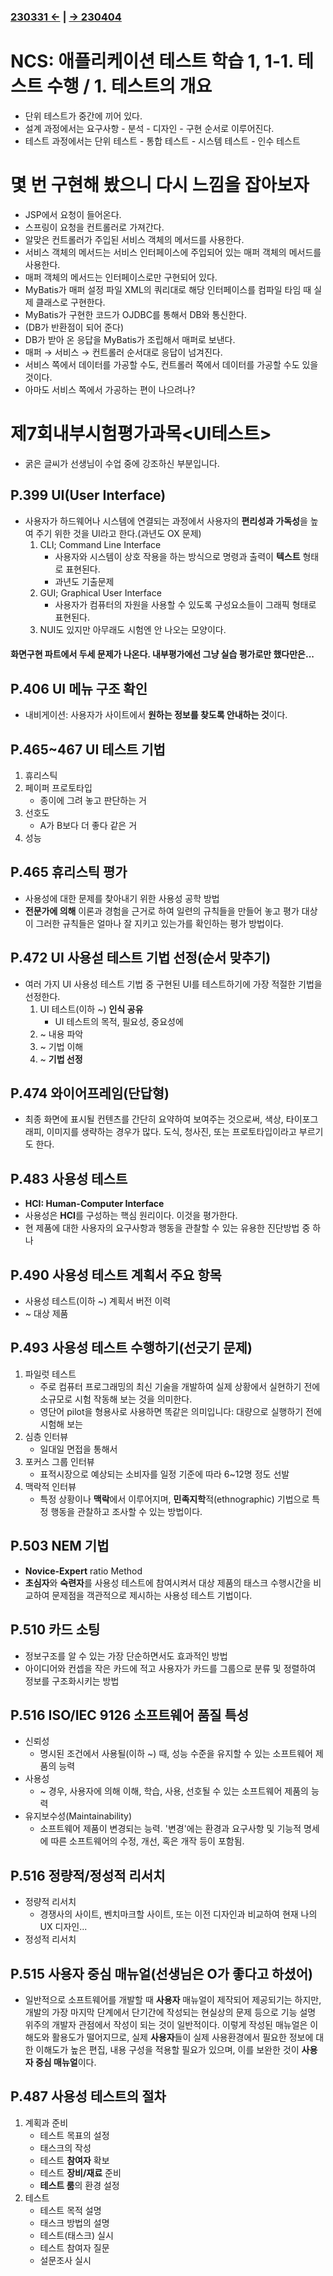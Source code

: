 ﻿#

### [230331 ←](../../230130-_Spring/230331/) | [→ 230404](../../230130-_Spring/230404/)

# NCS: 애플리케이션 테스트 학습 1, 1-1. 테스트 수행 / 1. 테스트의 개요

- 단위 테스트가 중간에 끼어 있다.
- 설계 과정에서는 요구사항 - 분석 - 디자인 - 구현 순서로 이루어진다.
- 테스트 과정에서는 단위 테스트 - 통합 테스트 - 시스템 테스트 - 인수 테스트

# 몇 번 구현해 봤으니 다시 느낌을 잡아보자

- JSP에서 요청이 들어온다.
- 스프링이 요청을 컨트롤러로 가져간다.
- 알맞은 컨트롤러가 주입된 서비스 객체의 메서드를 사용한다.
- 서비스 객체의 메서드는 서비스 인터페이스에 주입되어 있는 매퍼 객체의 메서드를 사용한다.
- 매퍼 객체의 메서드는 인터페이스로만 구현되어 있다.
- MyBatis가 매퍼 설정 파일 XML의 쿼리대로 해당 인터페이스를 컴파일 타임 때 실제 클래스로 구현한다.
- MyBatis가 구현한 코드가 OJDBC를 통해서 DB와 통신한다.
- (DB가 반환점이 되어 준다)
- DB가 받아 온 응답을 MyBatis가 조립해서 매퍼로 보낸다.
- 매퍼 → 서비스 → 컨트롤러 순서대로 응답이 넘겨진다.
- 서비스 쪽에서 데이터를 가공할 수도, 컨트롤러 쪽에서 데이터를 가공할 수도 있을 것이다.
- 아마도 서비스 쪽에서 가공하는 편이 나으려나?

# 제7회내부시험평가과목<UI테스트>

- 굵은 글씨가 선생님이 수업 중에 강조하신 부분입니다.

## P.399 UI(User Interface)

- 사용자가 하드웨어나 시스템에 연결되는 과정에서 사용자의 **편리성과 가독성**을 높여 주기 위한 것을 UI라고 한다.(과년도 OX 문제)
    1. CLI; Command Line Interface
        - 사용자와 시스템이 상호 작용을 하는 방식으로 명령과 출력이 **텍스트** 형태로 표현된다.
        - 과년도 기출문제
    1. GUI; Graphical User Interface
        - 사용자가 컴퓨터의 자원을 사용할 수 있도록 구성요소들이 그래픽 형태로 표현된다.
    1. NUI도 있지만 아무래도 시험엔 안 나오는 모양이다.

#### 화면구현 파트에서 두세 문제가 나온다. 내부평가에선 그냥 실습 평가로만 했다만은...

## P.406 UI 메뉴 구조 확인

- 내비게이션: 사용자가 사이트에서 **원하는 정보를 찾도록 안내하는 것**이다.

## P.465~467 UI 테스트 기법

1. 휴리스틱
1. 페이퍼 프로토타입
    - 종이에 그려 놓고 판단하는 거
1. 선호도
    - A가 B보다 더 좋다 같은 거
1. 성능

## P.465 휴리스틱 평가

- 사용성에 대한 문제를 찾아내기 위한 사용성 공학 방법
- **전문가에 의해** 이론과 경험을 근거로 하여 일련의 규칙들을 만들어 놓고 평가 대상이 그러한 규칙들은 얼마나 잘 지키고 있는가를 확인하는 평가 방법이다.

## P.472 UI 사용섣 테스트 기법 선정(순서 맞추기)

- 여러 가지 UI 사용성 테스트 기법 중 구현된 UI를 테스트하기에 가장 적절한 기법을 선정한다.
    1. UI 테스트(이하 ~) **인식 공유**
        - UI 테스트의 목적, 필요성, 중요성에 
    1. ~ 내용 파악
    1. ~ 기법 이해
    1. ~ **기법 선정**

## P.474 와이어프레임(단답형)

- 최종 화면에 표시될 컨텐츠를 간단히 요약하여 보여주는 것으로써, 색상, 타이포그래피, 이미지를 생략하는 경우가 많다. 도식, 청사진, 또는 프로토타입이라고 부르기도 한다.

## P.483 사용성 테스트

- **HCI: Human-Computer Interface**
- 사용성은 **HCI**를 구성하는 핵심 원리이다. 이것을 평가한다.
- 현 제품에 대한 사용자의 요구사항과 행동을 관찰할 수 있는 유용한 진단방법 중 하나

## P.490 사용성 테스트 계획서 주요 항목

- 사용성 테스트(이하 ~) 계획서 버전 이력
- ~ 대상 제품

## P.493 사용성 테스트 수행하기(선긋기 문제)

1. 파일럿 테스트
    - 주로 컴퓨터 프로그래밍의 최신 기술을 개발하여 실제 상황에서 실현하기 전에 소규모로 시험 작동해 보는 것을 의미한다.
    - 영단어 pilot을 형용사로 사용하면 똑같은 의미입니다: 대량으로 실행하기 전에 시험해 보는
1. 심층 인터뷰
    - 일대일 면접을 통해서
1. 포커스 그룹 인터뷰
    - 표적시장으로 예상되는 소비자를 일정 기준에 따라 6~12명 정도 선발
1. 맥락적 인터뷰
    - 특정 상황이나 **맥락**에서 이루어지며, **민족지학**적(ethnographic) 기법으로 특정 행동을 관찰하고 조사할 수 있는 방법이다.

## P.503 NEM 기법

- **Novice-Expert** ratio Method
- **초심자**와 **숙련자**를 사용성 테스트에 참여시켜서 대상 제품의 태스크 수행시간을 비교하여 문제점을 객관적으로 제시하는 사용성 테스트 기법이다.

## P.510 카드 소팅

- 정보구조를 알 수 있는 가장 단순하면서도 효과적인 방법
- 아이디어와 컨셉을 작은 카드에 적고 사용자가 카드를 그룹으로 분류 및 정렬하여 정보를 구조화시키는 방법

## P.516 ISO/IEC 9126 소프트웨어 품질 특성

- 신뢰성
    - 명시된 조건에서 사용될(이하 ~) 때, 성능 수준을 유지할 수 있는 소프트웨어 제품의 능력
- 사용성
    - ~ 경우, 사용자에 의해 이해, 학습, 사용, 선호될 수 있는 소프트웨어 제품의 능력
- 유지보수성(Maintainability)
    - 소프트웨어 제품이 변경되는 능력. '변경'에는 환경과 요구사항 및 기능적 명세에 따른 소프트웨어의 수정, 개선, 혹은 개작 등이 포함됨.

## P.516 정량적/정성적 리서치

- 정량적 리서치
    - 경쟁사의 사이트, 벤치마크할 사이트, 또는 이전 디자인과 비교하여 현재 나의 UX 디자인...
- 정성적 리서치

## P.515 사용자 중심 매뉴얼(선생님은 O가 좋다고 하셨어)

- 일반적으로 소프트웨어를 개발할 때 **사용자** 매뉴얼이 제작되어 제공되기는 하지만, 개발의 가장 마지막 단계에서 단기간에 작성되는 현실상의 문제 등으로 기능 설명 위주의 개발자 관점에서 작성이 되는 것이 일반적이다. 이렇게 작성된 매뉴얼은 이해도와 활용도가 떨어지므로, 실제 **사용자**들이 실제 사용환경에서 필요한 정보에 대한 이해도가 높은 편집, 내용 구성을 적용할 필요가 있으며, 이를 보완한 것이 **사용자 중심 매뉴얼**이다.

## P.487 사용성 테스트의 절차

1. 계획과 준비
    - 테스트 목표의 설정
    - 태스크의 작성
    - 테스트 **참여자** 확보
    - 테스트 **장비/재료** 준비
    - **테스트 룸**의 환경 설정
1. 테스트
    - 테스트 목적 설명
    - 태스크 방법의 설명
    - 테스트(태스크) 실시
    - 테스트 참여자 질문
    - 설문조사 실시